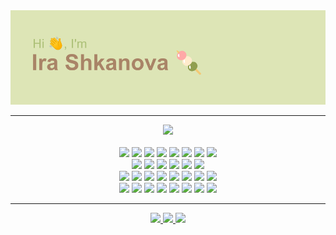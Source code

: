 <div align='center'>

  <img src='https://github.com/miarexy/miarexy/blob/main/header.png'>
  <hr>
  
  <img src='https://www.codewars.com/users/miarexy/badges/large'>
  <br><br>
  
  <img src='https://img.shields.io/badge/HTML5-20232a?style=for-the-badge&logo=html5&logoColor=E34F26'>
  <img src='https://img.shields.io/badge/CSS3-20232a?style=for-the-badge&logo=css3&logoColor=1572B6'>
  <img src='https://img.shields.io/badge/JavaScript-20232a?style=for-the-badge&logo=javascript&logoColor=F7DF1E'>
  <img src='https://img.shields.io/badge/Node-20232a?style=for-the-badge&logo=node.js&logoColor=43853D'>
  <img src='https://img.shields.io/badge/npm-20232a?style=for-the-badge&logo=npm&logoColor=CC6699'>
  <img src='https://img.shields.io/badge/Jest-20232a?style=for-the-badge&logo=Jest&logoColor=white'>
  <img src='https://img.shields.io/badge/eslint-20232a?style=for-the-badge&logo=eslint&logoColor=3A33D1'>
  <img src='https://img.shields.io/badge/prettier-20232a?style=for-the-badge&logo=prettier&logoColor=F7BA3E'>
  <br>
  
  <img src='https://img.shields.io/badge/Figma-20232a?style=for-the-badge&logo=figma&logoColor=white'>
  <img src='https://img.shields.io/badge/Adobe%20XD-20232a?style=for-the-badge&logo=Adobe%20XD&logoColor=#FF61F6'>
  <img src='https://img.shields.io/badge/Sass-20232a?style=for-the-badge&logo=sass&logoColor=CC6699'>
  <img src='https://img.shields.io/badge/Bootstrap-20232a?style=for-the-badge&logo=bootstrap&logoColor=563D7C'>
  <img src='https://img.shields.io/badge/Reactstrap-20232a?style=for-the-badge&logo=react&logoColor=white'>
  <img src='https://img.shields.io/badge/Material%20UI-20232a?style=for-the-badge&logo=mui&logoColor=0081CB'>
  <br>
  
  <img src='https://img.shields.io/badge/Babel-20232a?style=for-the-badge&logo=Babel&logoColor=#f9dd3e'>
  <img src='https://img.shields.io/badge/Webpack-20232a?style=for-the-badge&logo=Webpack&logoColor=#1c78c1'>
  <img src='https://img.shields.io/badge/PostgreSQL-20232a?style=for-the-badge&logo=postgresql&logoColor=316192'>
  <img src='https://img.shields.io/badge/Sequelize-20232a?style=for-the-badge&logo=Sequelize&logoColor=52B0E7'>
  <img src='https://img.shields.io/badge/Express-20232a?style=for-the-badge&logo=Express&logoColor=#90c53f'>
  <img src='https://img.shields.io/badge/React-20232a?style=for-the-badge&logo=react&logoColor=61DAFB'>
  <img src='https://img.shields.io/badge/Redux-20232a?style=for-the-badge&logo=redux&logoColor=593D88'>
  <img src='https://img.shields.io/badge/Docker-20232a?style=for-the-badge&logo=docker&logoColor=2496ee'>
  <br>
  
  <img src='https://img.shields.io/badge/Ubuntu-20232a?style=for-the-badge&logo=ubuntu&logoColor=E95420'>
  <img src='https://img.shields.io/badge/Windows-20232a?style=for-the-badge&logo=windows&logoColor=0078D6'>
  <img src='https://img.shields.io/badge/VS_Code-20232a?style=for-the-badge&logo=visual%20studio%20code&logoColor=0078D4'>
  <img src='https://img.shields.io/badge/Chrome-20232a?style=for-the-badge&logo=Google-chrome&logoColor=4285F4'>  
  <img src='https://img.shields.io/badge/GIT-20232a?style=for-the-badge&logo=git&logoColor=E44C30'>
  <img src='https://img.shields.io/badge/GitHub-20232a?style=for-the-badge&logo=github&logoColor=white'>
  <img src='https://img.shields.io/badge/Notion-20232a?style=for-the-badge&logo=notion&logoColor=white'>
  <img src='https://img.shields.io/badge/Slack-20232a?style=for-the-badge&logo=slack&logoColor=4A154B'>
  <hr>
  
  <a href='mailto:miarexy@yandex.ru'>
    <img src='https://cdn-icons-png.flaticon.com/512/2875/2875394.png' width='40'>  
  </a>
  
  <a href='https://t.me/miarexy'>
    <img src='https://cdn-icons-png.flaticon.com/512/408/408737.png' width='40'>  
  </a>
  
  <a href='https://vk.com/miarexy'>
    <img src='https://cdn-icons-png.flaticon.com/512/725/725288.png' width='40'>  
  </a>
  
</div>
